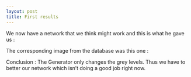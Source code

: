 ```yaml
---
layout: post
title: First results
---
```


<p>We now have a network that we think might work and this is what he gave us :</p>


<p>The corresponding image from the database was this one : </p>

<p>Conclusion : The Generator only changes the grey levels. Thus we have to better our network which isn’t doing a good job right now.</p>
